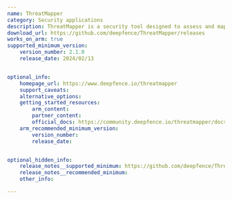 ```yaml
---
name: ThreatMapper
category: Security applications
description: ThreatMapper is a security tool designed to assess and map potential threats within IT environments.
download_url: https://github.com/deepfence/ThreatMapper/releases
works_on_arm: true
supported_minimum_version:
    version_number: 2.1.0
    release_date: 2024/02/13


optional_info:
    homepage_url: https://www.deepfence.io/threatmapper
    support_caveats:
    alternative_options: 
    getting_started_resources:
        arm_content: 
        partner_content: 
        official_docs: https://community.deepfence.io/threatmapper/docs/installation
    arm_recommended_minimum_version:
        version_number: 
        release_date:


optional_hidden_info:
    release_notes__supported_minimum: https://github.com/deepfence/ThreatMapper/releases/tag/v2.1.0
    release_notes__recommended_minimum:
    other_info: 

---
```


